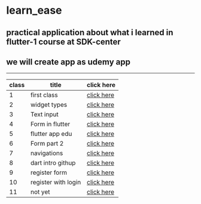 # learn_ease

## practical application about what i learned in flutter-1 course at SDK-center 
## we will create app as udemy app 

------------------

| class |title |click here|
|-|-|-|
| 1 |first class |[click here](./lessons/lesson1.md)|
| 2 |widget types |[click here](./lessons/lesson2.md)|
| 3 |Text input |[click here](./lessons/lesson3.md)|
| 4 |Form in flutter |[click here](./lessons/lesson4.md)|
| 5 |flutter app edu |[click here](./lessons/lesson5.md)|
| 6 |Form part 2 |[click here](./lessons/lesson6.md)|
| 7 |navigations |[click here](./lessons/lesson7.md)|
| 8 |dart intro githup |[click here](./lessons/lesson8.md)|
| 9 |register form |[click here](./lessons/lesson9.md)|
| 10 |register with login |[click here](./lessons/lesson10.md)|
| 11 |not yet |[click here](./lessons/lesson11.md)|



